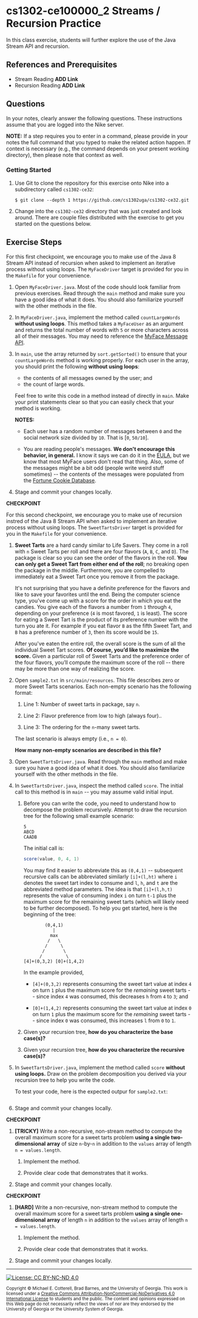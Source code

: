 # cs1302-ce100000_2 Streams / Recursion Practice

In this class exercise, students will further explore the use of the Java Stream API and
recursion.

## References and Prerequisites

* Stream Reading **ADD Link**
* Recursion Reading **ADD Link**

## Questions

In your notes, clearly answer the following questions. These instructions assume that you are
logged into the Nike server.

**NOTE:** If a step requires you to enter in a command, please provide in your notes the full
command that you typed to make the related action happen. If context is necessary (e.g., the
command depends on your present working directory), then please note that context as well.

### Getting Started

1. Use Git to clone the repository for this exercise onto Nike into a subdirectory called `cs1302-ce32`:

   ```
   $ git clone --depth 1 https://github.com/cs1302uga/cs1302-ce32.git
   ```

1. Change into the `cs1302-ce32` directory that was just created and look around. There are couple
   files distributed with the exercise to get you started on the questions below.

## Exercise Steps

For this first checkpoint, we encourage you to make use of the Java 8 Stream API
instead of recursion when asked to implement an iterative process without using
loops. The `MyFaceDriver` target is provided for you in the `Makefile` for your
convenience.

1. Open `MyFaceDriver.java`. Most of the code should look familiar from previous exercises.
   Read through the `main` method and make sure you have a good idea of what it does.
   You should also familiarize yourself with the other methods in the file.

1. In `MyFaceDriver.java`, implement the method called `countLargeWords`
   **without using loops**. This method takes a `MyFaceUser` as an
   argument and returns the total number of words with  `5` or more
   characters across all of their messages. You may need to reference the
   [MyFace Message API](http://cobweb.cs.uga.edu/~mec/cs1302-mvn-site/cs1302-myface/apidocs/index.html).

1. In `main`, use the array returned by `sort.getSorted()` to ensure that
   your `countLargeWords` method is working properly. For each user in the
   array, you should print the following **without using loops**:

   * the contents of all messages owned by the user; and
   * the count of large words.

   Feel free to write this code in a method instead of directly in `main`.
   Make your print statements clear so that you can easily check that your
   method is working.

   **NOTES:**

   * Each user has a random number of messages between `0` and the
     social network size divided by `10`. That is [`0`, `50/10`].

   * You are reading people's messages. **We don't encourage this
     behavior, in general.** I know it says we can do it in the
     [EULA](https://en.wikipedia.org/wiki/End-user_license_agreement),
     but we know that most MyFace users don't read that thing. Also, some of
     the messages might be a bit odd (people write weird stuff sometimes) -- the
     contents of the messages were populated from the
     [Fortune Cookie Database](https://github.com/bmc/fortunes).

1. Stage and commit your changes locally.

**CHECKPOINT**

For this second checkpoint, we encourage you to make use of recursion instred of
the Java 8 Stream API when asked to implement an iterative process without using
loops. The `SweetTartsDriver` target is provided for you in the `Makefile` for your
convenience.

1. **Sweet Tarts** are a hard candy similar to Life Savers. They come in a roll
   with `n` Sweet Tarts per roll and there are four flavors (`A`, `B`, `C`, and
   `D`). The package is clear so you can see the order of the flavors in the roll.
   **You can only get a Sweet Tart from either end of the roll**; no breaking
   open the package in the middle. Furthermore, you are compelled to immediately
   eat a Sweet Tart once you remove it from the package.

   It's not surprising that you have a definite preference for the flavors and
   like to save your favorites until the end. Being the computer science type,
   you’ve come up with a score for the order in which you eat the candies. You
   give each of the flavors a number from `1` through `4`, depending on your
   preference (`4` is most favored, `1` is least). The score for eating a Sweet
   Tart is the product of its preference number with the turn you ate it. For
   example if you eat flavor `B` as the fifth Sweet Tart, and `B` has a
   preference number of `3`, then its score would be `15`.

   After you've eaten the entire roll, the overall score is the sum of all the
   individual Sweet Tart scores. **Of course, you’d like to maximize the
   score.** Given a particular roll of Sweet Tarts and the preference order of
   the four flavors, you’ll compute the maximum score of the roll -- there may
   be more than one way of realizing the score.

1. Open `sample2.txt` in `src/main/resources`. This file describes zero or more
   Sweet Tarts scenarios. Each non-empty scenario has the following format:

   1. Line 1: Number of sweet tarts in package, say `n`.

   1. Line 2: Flavor preference from low to high (always four)..

   1. Line 3: The ordering for the `n`-many sweet tarts.

   The last scenario is always empty (i.e., `n = 0`).

   **How many non-empty scenarios are described in this file?**

1. Open `SweetTartsDriver.java`. Read through the `main` method and make sure
   you have a good idea of what it does. You should also familiarize yourself
   with the other methods in the file.

1. In `SweetTartsDriver.java`, inspect the method called `score`.
   The initial call to this method is in `main` -- you may assume
   valid initial input.

   1. Before you can write the code, you need to understand how to decompose
      the problem recursively. Attempt to draw the recursion tree for the
      following small example scenario:

      ```
      5
      ABCD
      CAADB
      ```

      The initial call is:

      ```java
      score(value, 0, 4, 1)
      ```

      You may find it easier to abbreviate this as `(0,4,1)` -- subsequent
      recursive calls can be abbreviated similarly `[i]+(l,ht)` where
      `i` denotes the sweet tart index to consume and `l`, `h`, and `t` are
      the abbreviated method parameters. The idea is that `[i]+(l,h,t)`
      represents the value of consuming index `i` on turn `t-1` plus the
      maximum score for the remaining sweet tarts (which will likely
      need to be further decomposed). To help you get started,
      here is the beginning of the tree:

      ```
              (0,4,1)
                 |
                max
               /   \
              /     \
             /       \
            /         \
      [4]+(0,3,2) [0]+(1,4,2)
      ```

      In the example provided,

      * `[4]+(0,3,2)` represents consuming the
        sweet tart value at index `4` on turn `1` plus the maximum score for
        the _remaining_ sweet tarts -- since index `4` was consumed, this
        decreases `h` from `4` to `3`; and

      * `[0]+(1,4,2)` represents consuming the
        sweet tart value at index `0` on turn `1` plus the maximum score for
        the _remaining_ sweet tarts -- since index `0` was consumed, this
        increases `l` from `0` to `1`.

   1. Given your recursion tree, **how do you characterize the
      base case(s)?**

   1. Given your recursion tree, **how do you characterize the
      recursive case(s)?**

1. In `SweetTartsDriver.java`, implement the method called `score`
   **without using loops.** Draw on the problem decomposition you
   derived via your recursion tree to help you write the code.

   To test your code, here is the expected outpur for `sample2.txt`:

   ```

   ```

1. Stage and commit your changes locally.

**CHECKPOINT**

1. **[TRICKY]** Write a non-recursive, non-stream method to compute the
   overall maximum score for a sweet tarts problem **using a single
   two-dimensional array** of size `n`-by-`n` in addition to the `values`
   array of length `n = values.length`.

   1. Implement the method.

   1. Provide clear code that demonstrates that it works.

1. Stage and commit your changes locally.

**CHECKPOINT**

1. **[HARD]** Write a non-recursive, non-stream method to compute the
   overall maximum score for a sweet tarts problem **using a single
   one-dimensional array** of length `n` in addition to the `values` array
   of length `n = values.length`.

   1. Implement the method.

   1. Provide clear code that demonstrates that it works.

1. Stage and commit your changes locally.

<hr/>

[![License: CC BY-NC-ND 4.0](https://img.shields.io/badge/License-CC%20BY--NC--ND%204.0-lightgrey.svg)](http://creativecommons.org/licenses/by-nc-nd/4.0/)

<small>
Copyright &copy; Michael E. Cotterell, Brad Barnes, and the University of Georgia.
This work is licensed under a <a rel="license" href="http://creativecommons.org/licenses/by-nc-nd/4.0/">Creative Commons Attribution-NonCommercial-NoDerivatives 4.0 International License</a> to students and the public.
The content and opinions expressed on this Web page do not necessarily reflect the views of nor are they endorsed by the University of Georgia or the University System of Georgia.
</small>

